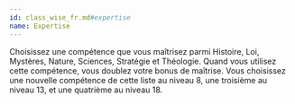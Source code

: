 ```yaml
---
id: class_wise_fr.md#expertise
name: Expertise
---
```


Choisissez une compétence que vous maîtrisez parmi Histoire, Loi, Mystères, Nature, Sciences, Stratégie et Théologie. Quand vous utilisez cette compétence, vous doublez votre bonus de maîtrise. Vous choisissez une nouvelle compétence de cette liste au niveau 8, une troisième au niveau 13, et une quatrième au niveau 18.

